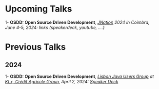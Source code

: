 # Upcoming Talks

1- **OSDD: Open Source Driven Development**,  _[JNation](https://jnation.pt/) 2024 in Coimbra, June 4-5, 2024: links (speakerdeck, youtube, ....)_

# Previous Talks

## 2024

1- **OSDD: Open Source Driven Development**,  _[Lisbon Java Users Group](https://www.meetup.com/fr-FR/lisbon-jug/events/299711843) at [KLx, Crédit Agricole Group](https://www.klx.pt/), April 2, 2024: [Speaker Deck](https://speakerdeck.com/fanjups/open-source-driven-development)_
